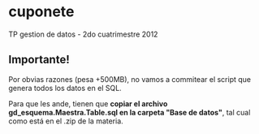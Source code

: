 cuponete
========

TP gestion de datos - 2do cuatrimestre 2012



Importante!
-----------

Por obvias razones (pesa +500MB), no vamos a commitear el script que genera todos los datos en el SQL.

Para que les ande, tienen que **copiar el archivo gd_esquema.Maestra.Table.sql en la carpeta "Base de datos"**, tal cual como está 
en el .zip de la materia.
